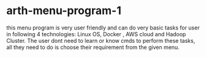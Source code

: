 # arth-menu-program-1
this menu program is very user friendly and  can do very basic tasks for user in following 4 technologies: Linux OS, Docker , AWS cloud and Hadoop Cluster.
The user dont need to learn or know cmds to perform these tasks, all they need to do is choose their requirement from the given menu.
